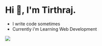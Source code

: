 <h1 aling ="center"><strong>Hi 👋, I'm Tirthraj.</strong></h1> 
<ul>
<li>I write code sometimes</li>
<li>Currently i'm Learning Web Development</li>
</ul>
<img src="https://lanyard-profile-readme.vercel.app/api/461917175758848000">

